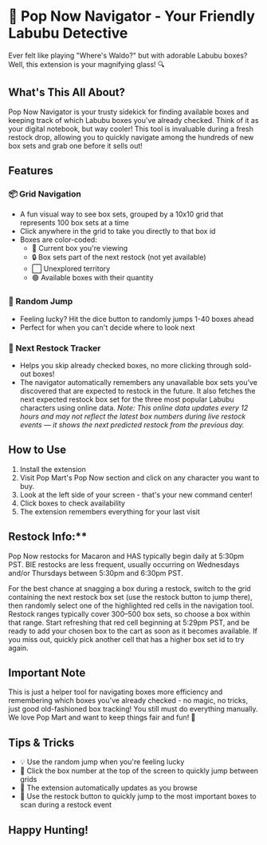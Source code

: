 # 🎁 Pop Now Navigator - Your Friendly Labubu Detective

Ever felt like playing "Where's Waldo?" but with adorable Labubu boxes? Well, this extension is your magnifying glass! 🔍

## What's This All About?

Pop Now Navigator is your trusty sidekick for finding available boxes and keeping track of which Labubu boxes you've already checked. Think of it as your digital notebook, but way cooler! This tool is invaluable during a fresh restock drop, allowing you to quickly navigate among the hundreds of new box sets and grab one before it sells out!

## Features

### 📦 Grid Navigation
- A fun visual way to see box sets, grouped by a 10x10 grid that represents 100 box sets at a time
- Click anywhere in the grid to take you directly to that box id
- Boxes are color-coded:
  - 🔵 Current box you're viewing
  - 🔒 Box sets part of the next restock (not yet available)
  - ⬜ Unexplored territory
  - 🟢 Available boxes with their quantity

### 🎲 Random Jump
- Feeling lucky? Hit the dice button to randomly jumps 1-40 boxes ahead
- Perfect for when you can't decide where to look next

### 🎯 Next Restock Tracker
- Helps you skip already checked boxes, no more clicking through sold-out boxes!
- The navigator automatically remembers any unavailable box sets you’ve discovered that are expected to restock in the future.
It also fetches the next expected restock box set for the three most popular Labubu characters using online data.
*Note: This online data updates every 12 hours and may not reflect the latest box numbers during live restock events — it shows the next predicted restock from the previous day.*

## How to Use

1. Install the extension
2. Visit Pop Mart's Pop Now section and click on any character you want to buy.
3. Look at the left side of your screen - that's your new command center!
4. Click boxes to check availability
5. The extension remembers everything for your last visit


## Restock Info:**  
Pop Now restocks for Macaron and HAS typically begin daily at 5:30pm PST. BIE restocks are less frequent, usually occurring on Wednesdays and/or Thursdays between 5:30pm and 6:30pm PST.

For the best chance at snagging a box during a restock, switch to the grid containing the next restock box set (use the restock button to jump there), then randomly select one of the highlighted red cells in the navigation tool. Restock ranges typically cover 300–500 box sets, so choose a box within that range. Start refreshing that red cell beginning at 5:29pm PST, and be ready to add your chosen box to the cart as soon as it becomes available.  If you miss out, quickly pick another cell that has a higher box set id to try again.

## Important Note

This is just a helper tool for navigating boxes more efficiency and remembering which boxes you've already checked - no magic, no tricks, just good old-fashioned box tracking! You still must do everything manually. We love Pop Mart and want to keep things fair and fun! 💖

## Tips & Tricks

- 💡 Use the random jump when you're feeling lucky
- 🎯 Click the box number at the top of the screen to quickly jump between grids
- 🔄 The extension automatically updates as you browse
- 🎁 Use the restock button to quickly jump to the most important boxes to scan during a restock event

## Happy Hunting!
